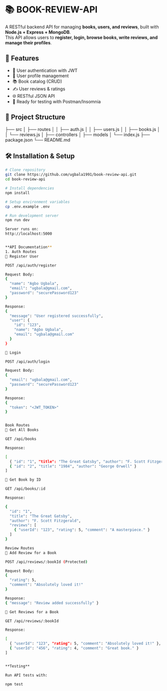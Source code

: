 # 📚 BOOK-REVIEW-API

A RESTful backend API for managing **books, users, and reviews**, built with **Node.js + Express + MongoDB**.  
This API allows users to **register, login, browse books, write reviews, and manage their profiles**.  



## 🚀 Features
- 🔐 User authentication with JWT
- 👤 User profile management
- 📚 Book catalog (CRUD)
- ✍️ User reviews & ratings
- 🌐 RESTful JSON API
- 🧪 Ready for testing with Postman/Insomnia


## 📂 Project Structure
├── src
│ ├── routes
│ │ ├── auth.js
│ │ ├── users.js
│ │ ├── books.js
│ │ └── reviews.js
│ ├── controllers
│ ├── models
│ └── index.js
├── package.json
└── README.md



## 🛠️ Installation & Setup

```bash
# Clone repository
git clone https://github.com/ugbala1991/book-review-api.git
cd book-review-api

# Install dependencies
npm install

# Setup environment variables
cp .env.example .env

# Run development server
npm run dev

Server runs on:
http://localhost:5000


**API Documentation**
1. Auth Routes
🔹 Register User

POST /api/auth/register

Request Body:
{
  "name": "Agbo Ugbala",
  "email": "ugbala@gmail.com",
  "password": "securePassword123"
}

Response:
{
  "message": "User registered successfully",
  "user": {
    "id": "123",
    "name": "Agbo Ugbala",
    "email": "ugbala@gmail.com"
  }
}

🔹 Login

POST /api/auth/login

Request Body:
{
  "email": "ugbala@gmail.com",
  "password": "securePassword123"
}

Response:
{
  "token": "<JWT_TOKEN>"
}


Book Routes
🔹 Get All Books

GET /api/books

Response:

[
  { "id": "1", "title": "The Great Gatsby", "author": "F. Scott Fitzgerald" },
  { "id": "2", "title": "1984", "author": "George Orwell" }
]

🔹 Get Book by ID

GET /api/books/:id

Response:

{
  "id": "1",
  "title": "The Great Gatsby",
  "author": "F. Scott Fitzgerald",
  "reviews": [
    { "userId": "123", "rating": 5, "comment": "A masterpiece." }
  ]
}

Review Routes
🔹 Add Review for a Book

POST /api/reviews/:bookId (Protected)

Request Body:
{
  "rating": 5,
  "comment": "Absolutely loved it!"
}

Response:
{ "message": "Review added successfully" }

🔹 Get Reviews for a Book

GET /api/reviews/:bookId

Response:

[
  { "userId": "123", "rating": 5, "comment": "Absolutely loved it!" },
  { "userId": "456", "rating": 4, "comment": "Great book." }
]


**Testing**

Run API tests with:

npm test
